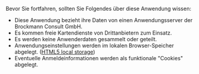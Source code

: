 Bevor Sie fortfahren, sollten Sie Folgendes über diese Anwendung wissen:

* Diese Anwendung bezieht ihre Daten von einen Anwendungsserver der Brockmann Consult GmbH.
* Es kommen freie Kartendienste von Drittanbietern zum Einsatz.
* Es werden keine Anwenderdaten gesammelt oder geteilt.
* Anwendungseinstellungen werden im lokalen Browser-Speicher abgelegt. ([HTML5 local storage](https://de.wikipedia.org/wiki/Web_Storage))
* Eventuelle Anmeldeinformationen werden als funktionale "Cookies" abgelegt.
